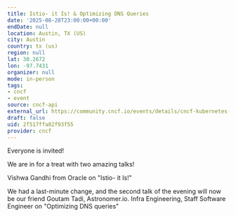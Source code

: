 ```yaml
---
title: Istio- it Is! & Optimizing DNS Queries
date: '2025-08-28T23:00:00+00:00'
endDate: null
location: Austin, TX (US)
city: Austin
country: tx (us)
region: null
lat: 30.2672
lon: -97.7431
organizer: null
mode: in-person
tags:
- cncf
- event
source: cncf-api
external_url: https://community.cncf.io/events/details/cncf-kubernetes-austin-presents-istio-it-is-amp-optimizing-dns-queries/
draft: false
uid: 2f517ffa82f93f55
provider: cncf
---
```

Everyone is invited!

We are in for a treat with two amazing talks!

Vishwa Gandhi from Oracle on "Istio- it Is!"

We had a last-minute change, and the second talk of the evening will now be our friend Goutam Tadi, Astronomer.io. Infra Engineering, Staff Software Engineer on "Optimizing DNS queries"
